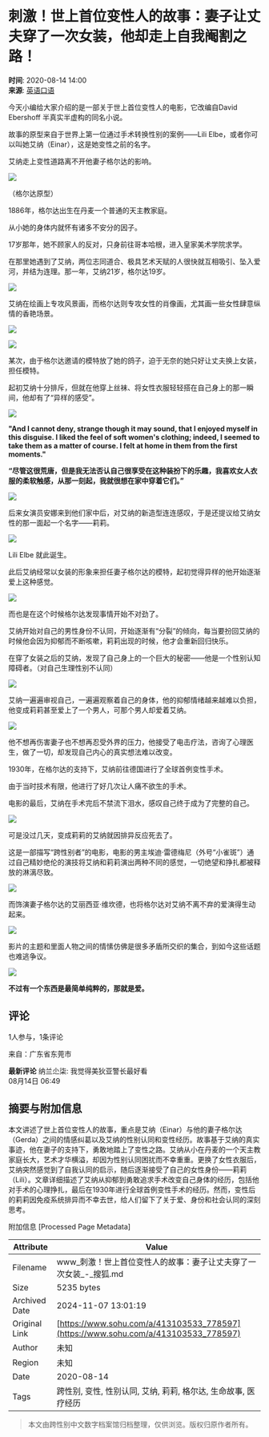 # 刺激！世上首位变性人的故事：妻子让丈夫穿了一次女装，他却走上自我阉割之路！

**时间**: 2020-08-14 14:00  
**来源**: [英语口语](https://www.sohu.com/?spm=smpc.content-abroad.content.1.1730984424623pi67Keb)

今天小编给大家介绍的是一部关于世上首位变性人的电影，它改编自David Ebershoff 半真实半虚构的同名小说。

故事的原型来自于世界上第一位通过手术转换性别的案例——Lili Elbe，或者你可以叫她艾纳（Einar），这是她变性之前的名字。

艾纳走上变性道路离不开他妻子格尔达的影响。

![](http://p8.itc.cn/q_70/images03/20200814/ed87fb583bbb4e79b2933b6cc529a777.png)

（格尔达原型）

1886年，格尔达出生在丹麦一个普通的天主教家庭。

从小她的身体内就怀有诸多不安分的因子。

17岁那年，她不顾家人的反对，只身前往哥本哈根，进入皇家美术学院求学。

在那里她遇到了艾纳，两位志同道合、极具艺术天赋的人很快就互相吸引、坠入爱河，并结为连理。那一年，艾纳21岁，格尔达19岁。

![](http://p5.itc.cn/q_70/images03/20200814/f769064f5dfc4dab8eaacbd3c1890e5e.png)

艾纳在绘画上专攻风景画，而格尔达则专攻女性的肖像画，尤其画一些女性肆意纵情的香艳场景。

![](http://p9.itc.cn/q_70/images03/20200814/07da4d2548ae4e989407eb9772ba4fff.png)

![](http://p5.itc.cn/q_70/images03/20200814/f7cf407df4fd4327b4cddd311448552c.png)

某次，由于格尔达邀请的模特放了她的鸽子，迫于无奈的她只好让丈夫换上女装，担任模特。

起初艾纳十分排斥，但就在他穿上丝袜、将女性衣服轻轻搭在自己身上的那一瞬间，他却有了“异样的感受”。

![](http://p1.itc.cn/q_70/images03/20200814/e9efb3208be44582991d45581336a530.jpeg)

**"And I cannot deny, strange though it may sound, that I enjoyed myself in this disguise. I liked the feel of soft women's clothing; indeed, I seemed to take them as a matter of course. I felt at home in them from the first moments."**

**“尽管这很荒唐，但是我无法否认自己很享受在这种装扮下的乐趣，我喜欢女人衣服的柔软触感，从那一刻起，我就很想在家中穿着它们。”**

![](http://p6.itc.cn/q_70/images03/20200814/82b0e6911a09428882fa0349c001d0b9.png)

后来女演员安娜来到他们家中后，对艾纳的新造型连连感叹，于是还提议给艾纳女性的那一面起一个名字——莉莉。

![](http://p0.itc.cn/q_70/images03/20200814/4606fcefb4ca457e9e6a7bbe2d1e1280.gif)

Lili Elbe 就此诞生。

此后艾纳经常以女装的形象来担任妻子格尔达的模特，起初觉得异样的他开始逐渐爱上这种感觉。

![](http://p5.itc.cn/q_70/images03/20200814/e73af540f03f4c2096bf2c0fc88c6f80.png)

而也是在这个时候格尔达发现事情开始不对劲了。

艾纳开始对自己的男性身份不认同，开始逐渐有“分裂”的倾向，每当要扮回艾纳的时候他会因为抑郁而不断咳嗽，莉莉出现的时候，他才会重新回归快乐。

在穿了女装之后的艾纳，发现了自己身上的一个巨大的秘密——他是一个性别认知障碍者。（对自己生理性别不认同）

![](http://p2.itc.cn/q_70/images03/20200814/b75077a75e9b4b23a46bf9e34bde7f27.jpeg)

艾纳一遍遍审视自己，一遍遍观察着自己的身体，他的抑郁情绪越来越难以负担，他变成莉莉甚至爱上了一个男人，可那个男人却爱着艾纳。

![](http://p1.itc.cn/q_70/images03/20200814/f17676be669542da849ad794049717e9.png)

他不想再伤害妻子也不想再忍受外界的压力，他接受了电击疗法，咨询了心理医生，做了一切，却发现自己内心的真实想法难以改变。

1930年，在格尔达的支持下，艾纳前往德国进行了全球首例变性手术。

由于当时技术有限，他进行了好几次让人痛不欲生的手术。

电影的最后，艾纳在手术完后不禁流下泪水，感叹自己终于成为了完整的自己。

![](http://p5.itc.cn/q_70/images03/20200814/31e0375c47e84075ac5cd6a576c35a1d.png)

可是没过几天，变成莉莉的艾纳就因排异反应死去了。

这是一部描写“跨性别者”的电影，电影的男主埃迪·雷德梅尼（外号“小雀斑”）通过自己精妙绝伦的演技将艾纳和莉莉演出两种不同的感觉，一切绝望和挣扎都被释放的淋漓尽致。

![](http://p5.itc.cn/q_70/images03/20200814/ac63da9edc814d4bab41491eaf6f75ba.jpeg)

而饰演妻子格尔达的艾丽西亚·维坎德，也将格尔达对艾纳不离不弃的爱演得生动起来。

![](http://p2.itc.cn/q_70/images03/20200814/90910b9f1f3945ba98ce5f3b4740aa38.jpeg)

影片的主题和里面人物之间的情愫仿佛是很多矛盾所交织的集合，到如今这些话题也难逃争议。

![](http://p2.itc.cn/q_70/images03/20200814/cf35fd1b4c69492fa2513fb75a71bde7.png)

**不过有一个东西是最简单纯粹的，那就是爱。**

## 评论

1人参与，1条评论

来自：广东省东莞市

**最新评论**
纳兰尐柒: 我觉得美狄亚警长最好看  
08月14日 06:49

## 摘要与附加信息

<!-- tcd_abstract -->
本文讲述了世上首位变性人的故事，重点是艾纳（Einar）与他的妻子格尔达（Gerda）之间的情感纠葛以及艾纳的性别认同和变性经历。故事基于艾纳的真实事迹，他在妻子的支持下，勇敢地踏上了变性之路。艾纳从小在丹麦的一个天主教家庭长大，艺术才华横溢，却因为性别认同困扰而不幸重重。更换了女性衣服后，艾纳突然感觉到了自我认同的启示，随后逐渐接受了自己的女性身份——莉莉（Lili）。文章详细描述了艾纳从抑郁到勇敢追求手术改变自己身体的经历，包括他对手术的心理挣扎，最后在1930年进行全球首例变性手术的经历。然而，变性后的莉莉因免疫系统排异而不幸去世，给人们留下了关于爱、身份和社会认同的深刻思考。
<!-- tcd_abstract_end -->

附加信息 [Processed Page Metadata]

| Attribute       | Value                                  |
|-----------------|----------------------------------------|
| Filename        | www_刺激！世上首位变性人的故事：妻子让丈夫穿了一次女装_-_搜狐.md                             |
| Size            | 5235 bytes                           |
| Archived Date   | 2024-11-07 13:01:19                             |
| Original Link   | [https://www.sohu.com/a/413103533_778597](https://www.sohu.com/a/413103533_778597)                       |
| Author          | 未知                               |
| Region          | 未知                               |
| Date            | 2020-08-14                                 |
| Tags            | 跨性别, 变性, 性别认同, 艾纳, 莉莉, 格尔达, 生命故事, 医疗经历                                 |
>
> 本文由跨性别中文数字档案馆归档整理，仅供浏览。版权归原作者所有。
>
